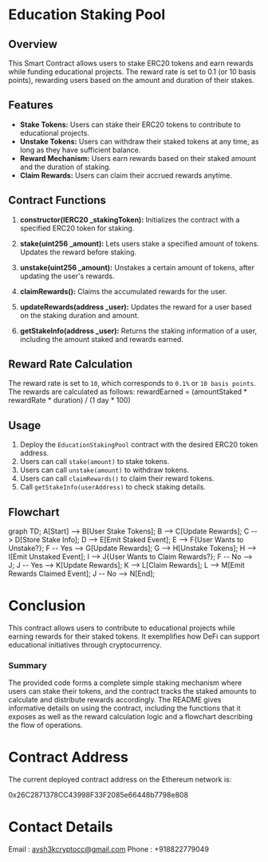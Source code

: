 # Education Staking Pool

## Overview

This Smart Contract allows users to stake ERC20 tokens and earn rewards while funding educational projects. The reward rate is set to 0.1 (or 10 basis points), rewarding users based on the amount and duration of their stakes.

## Features

- **Stake Tokens:** Users can stake their ERC20 tokens to contribute to educational projects.
- **Unstake Tokens:** Users can withdraw their staked tokens at any time, as long as they have sufficient balance.
- **Reward Mechanism:** Users earn rewards based on their staked amount and the duration of staking.
- **Claim Rewards:** Users can claim their accrued rewards anytime.

## Contract Functions

1. **constructor(IERC20 _stakingToken):** Initializes the contract with a specified ERC20 token for staking.
  
2. **stake(uint256 _amount):** Lets users stake a specified amount of tokens. Updates the reward before staking.

3. **unstake(uint256 _amount):** Unstakes a certain amount of tokens, after updating the user's rewards.

4. **claimRewards():** Claims the accumulated rewards for the user.

5. **updateRewards(address _user):** Updates the reward for a user based on the staking duration and amount.

6. **getStakeInfo(address _user):** Returns the staking information of a user, including the amount staked and rewards earned.

## Reward Rate Calculation

The reward rate is set to `10`, which corresponds to `0.1%` or `10 basis points`. The rewards are calculated as follows:
rewardEarned = (amountStaked * rewardRate * duration) / (1 day * 100)


## Usage

1. Deploy the `EducationStakingPool` contract with the desired ERC20 token address.
2. Users can call `stake(amount)` to stake tokens.
3. Users can call `unstake(amount)` to withdraw tokens.
4. Users can call `claimRewards()` to claim their reward tokens.
5. Call `getStakeInfo(userAddress)` to check staking details.

## Flowchart


graph TD;
    A[Start] --> B[User Stake Tokens];
    B --> C[Update Rewards];
    C --> D[Store Stake Info];
    D --> E[Emit Staked Event];
    E --> F{User Wants to Unstake?};
    F -- Yes --> G[Update Rewards];
    G --> H[Unstake Tokens];
    H --> I[Emit Unstaked Event];
    I --> J{User Wants to Claim Rewards?};
    F -- No --> J;
    J -- Yes --> K[Update Rewards];
    K --> L[Claim Rewards];
    L --> M[Emit Rewards Claimed Event];
    J -- No --> N[End];

# Conclusion
This contract allows users to contribute to educational projects while earning rewards for their staked tokens. It exemplifies how DeFi can support educational initiatives through cryptocurrency.


### Summary

The provided code forms a complete simple staking mechanism where users can stake their tokens, and the contract tracks the staked amounts to calculate and distribute rewards accordingly. The README gives informative details on using the contract, including the functions that it exposes as well as the reward calculation logic and a flowchart describing the flow of operations.

# Contract Address
The current deployed contract address on the Ethereum network is:

0x26C2871378CC43998F33F2085e66448b7798e808
 
# Contact Details

Email : avsh3kcryptocc@gmail.com
Phone : +918822779049
